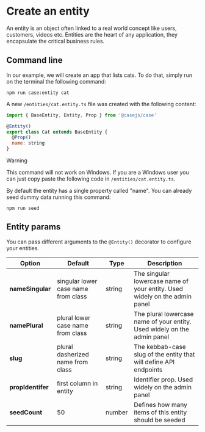 # Create an entity

An entity is an object often linked to a real world concept like users, customers, videos etc. Entities are the heart of any application, they encapsulate the critical business rules.

## Command line

In our example, we will create an app that lists cats. To do that, simply run on the terminal the following command:

```
npm run case:entity cat
```

A new `/entities/cat.entity.ts` file was created with the following content:

```js
import { BaseEntity, Entity, Prop } from '@casejs/case'

@Entity()
export class Cat extends BaseEntity {
  @Prop()
  name: string
}
```

> [!WARNING]
> This command will not work on Windows. If you are a Windows user you can just copy paste the following code in `/entities/cat.entity.ts`.

By default the entity has a single property called "name". You can already seed dummy data running this command:

```
npm run seed
```

## Entity params

You can pass different arguments to the `@Entity()` decorator to configure your entities.

| Option            | Default                             | Type   | Description                                                                |
| ----------------- | ----------------------------------- | ------ | -------------------------------------------------------------------------- |
| **nameSingular**  | singular lower case name from class | string | The singular lowercase name of your entity. Used widely on the admin panel |
| **namePlural**    | plural lower case name from class   | string | The plural lowercase name of your entity. Used widely on the admin panel   |
| **slug**          | plural dasherized name from class   | string | The kebbab-case slug of the entity that will define API endpoints          |
| **propIdentifer** | first column in entity              | string | Identifier prop. Used widely on the admin panel                            |
| **seedCount**     | 50                                  | number | Defines how many items of this entity should be seeded                     |
